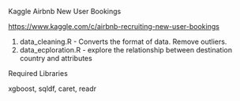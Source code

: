 Kaggle Airbnb New User Bookings

https://www.kaggle.com/c/airbnb-recruiting-new-user-bookings


1. data_cleaning.R - Converts the format of data. Remove outliers.
2. data_ecploration.R - explore the relationship between destination country and attributes

Required Libraries

xgboost, sqldf, caret, readr